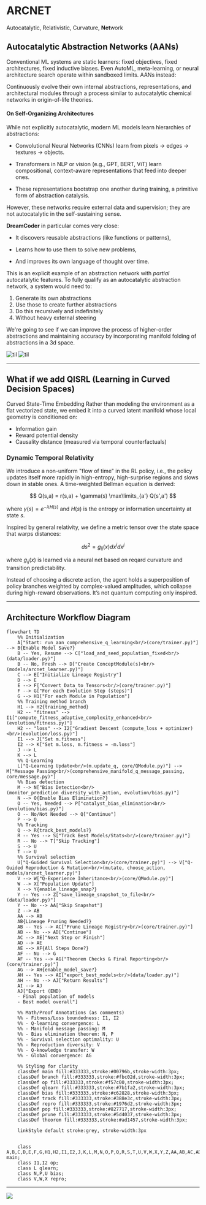 # ARCNET
Autocatalytic, Relativistic, Curvature, **Net**work

## Autocatalytic Abstraction Networks (AANs)


Conventional ML systems are static learners: fixed objectives, fixed architectures, fixed inductive biases. Even AutoML, meta-learning, or neural architecture search operate within sandboxed limits. AANs instead:

Continuously evolve their own internal abstractions, representations, and architectural modules through a process similar to autocatalytic chemical networks in origin-of-life theories.

#### On Self-Organizing Architectures
While not explicitly autocatalytic, modern ML models learn hierarchies of abstractions:

- Convolutional Neural Networks (CNNs) learn from pixels -> edges -> textures -> objects.

- Transformers in NLP or vision (e.g., GPT, BERT, ViT) learn compositional, context-aware representations that feed into deeper ones.

- These representations bootstrap one another during training, a primitive form of abstraction catalysis.

However, these networks require external data and supervision; they are not autocatalytic in the self-sustaining sense.

**DreamCoder** in particular comes very close:
- It discovers reusable abstractions (like functions or patterns),

- Learns how to use them to solve new problems,

- And improves its own language of thought over time.

This is an explicit example of an abstraction network with *partial* autocatalytic features. To fully qualify as an autocatalytic abstraction network, a system would need to:

1. Generate its own abstractions
2. Use those to create further abstractions
3. Do this recursively and indefinitely
4. Without heavy external steering

We're going to see if we can improve the process of higher-order abstractions and maintaining accuracy by incorporating manifold folding of abstractions in a 3d space. 

![til](examples/lineage_evolution.gif)
![til](examples/lineage_evolution_3d_depth.gif)

***
## What if we add QISRL (Learning in Curved Decision Spaces)

Curved State-Time Embedding
Rather than modeling the environment as a flat vectorized state, we embed it into a curved latent manifold whose local geometry is conditioned on:

- Information gain
- Reward potential density
- Causality distance (measured via temporal counterfactuals)

### Dynamic Temporal Relativity
We introduce a non-uniform "flow of time" in the RL policy, i.e., the policy updates itself more rapidly in high-entropy, high-surprise regions and slows down in stable ones.
A time-weighted Bellman equation is derived:

$$
Q(s,a) = r(s,a) + \gamma(s) \max\limits_{a'} Q(s',a')
$$

where $\gamma(s) = e^{-\lambda H(s)}$ and $H(s)$ is the entropy or information uncertainty at state $s$.

Inspired by general relativity, we define a metric tensor over the state space that warps distances:

$$
ds^2 = g_{ij}(x) dx^i dx^j
$$

where $g_{ij}(x)$ is learned via a neural net based on reqard curvature and transition predictability.

Instead of choosing a discrete action, the agent holds a superposition of policy branches weighted by complex-valued amplitudes, which collapse during high-reward observations. It’s not quantum computing only inspired.

***
## Architecture Workflow Diagram 
```mermaid
flowchart TD
    %% Initialization
    A["Start: run_aan_comprehensive_q_learning<br/>(core/trainer.py)"] --> B{Enable Model Save?}
    B -- Yes, Resume --> C["load_and_seed_population_fixed<br/>(data/loader.py)"]
    B -- No, Fresh --> D["Create ConceptModule(s)<br/>(models/arcnet_learner.py)"]
    C --> E["Initialize Lineage Registry"]
    D --> E
    E --> F["Convert Data to Tensors<br/>(core/trainer.py)"]
    F --> G["For each Evolution Step (steps)"]
    G --> H1["For each Module in Population"]
    %% Training method branch
    H1 --> H2{training_method}
    H2 -- "fitness" --> I1["compute_fitness_adaptive_complexity_enhanced<br/>(evolution/fitness.py)"]
    H2 -- "loss" --> I2["Gradient Descent (compute_loss + optimizer)<br/>(evolution/loss.py)"]
    I1 --> J["Set m.fitness"]
    I2 --> K["Set m.loss, m.fitness = -m.loss"]
    J --> L
    K --> L
    %% Q-Learning
    L["Q-Learning Update<br/>(m.update_q, core/QModule.py)"] --> M["Message Passing<br/>(comprehensive_manifold_q_message_passing, core/message.py)"]
    %% Bias detection
    M --> N["Bias Detection<br/>(monitor_prediction_diversity_with_action, evolution/bias.py)"]
    N --> O{Enable Bias Elimination?}
    O -- Yes, Needed --> P["catalyst_bias_elimination<br/>(evolution/bias.py)"]
    O -- No/Not Needed --> Q["Continue"]
    P --> Q
    %% Tracking
    Q --> R{track_best_models?}
    R -- Yes --> S["Track Best Models/Stats<br/>(core/trainer.py)"]
    R -- No --> T["Skip Tracking"]
    S --> U
    T --> U
    %% Survival selection
    U["Q-Guided Survival Selection<br/>(core/trainer.py)"] --> V["Q-Guided Reproduction & Mutation<br/>(mutate, choose_action, models/arcnet_learner.py)"]
    V --> W["Q-Experience Inheritance<br/>(core/QModule.py)"]
    W --> X["Population Update"]
    X --> Y{enable_lineage_snap?}
    Y -- Yes --> Z["save_lineage_snapshot_to_file<br/>(data/loader.py)"]
    Y -- No --> AA["Skip Snapshot"]
    Z --> AB
    AA --> AB
    AB{Lineage Pruning Needed?}
    AB -- Yes --> AC["Prune Lineage Registry<br/>(core/trainer.py)"]
    AB -- No --> AD["Continue"]
    AC --> AE["Next Step or Finish"]
    AD --> AE
    AE --> AF{All Steps Done?}
    AF -- No --> G
    AF -- Yes --> AG["Theorem Checks & Final Reporting<br/>(core/trainer.py)"]
    AG --> AH{enable_model_save?}
    AH -- Yes --> AI["export_best_models<br/>(data/loader.py)"]
    AH -- No --> AJ["Return Results"]
    AI --> AJ
    AJ["Export (END)
    - Final population of models
    - Best model overall"]

    %% Math/Proof Annotations (as comments)
    %% - Fitness/Loss boundedness: I1, I2
    %% - Q-learning convergence: L
    %% - Manifold message passing: M
    %% - Bias elimination theorem: N, P
    %% - Survival selection optimality: U
    %% - Reproduction diversity: V
    %% - Q-knowledge transfer: W
    %% - Global convergence: AG

    %% Styling for clarity
    classDef main fill:#333333,stroke:#00796b,stroke-width:3px;
    classDef branch fill:#333333,stroke:#fbc02d,stroke-width:3px;
    classDef op fill:#333333,stroke:#f57c00,stroke-width:3px;
    classDef qlearn fill:#333333,stroke:#7b1fa2,stroke-width:3px;
    classDef bias fill:#333333,stroke:#c62828,stroke-width:3px;
    classDef track fill:#333333,stroke:#388e3c,stroke-width:3px;
    classDef repro fill:#333333,stroke:#1976d2,stroke-width:3px;
    classDef pop fill:#333333,stroke:#827717,stroke-width:3px;
    classDef prune fill:#333333,stroke:#5d4037,stroke-width:3px;
    classDef theorem fill:#333333,stroke:#ad1457,stroke-width:3px;

    linkStyle default stroke:grey, stroke-width:3px


    class A,B,C,D,E,F,G,H1,H2,I1,I2,J,K,L,M,N,O,P,Q,R,S,T,U,V,W,X,Y,Z,AA,AB,AC,AD,AE,AF,AG,AH,AI,AJ main;
    class I1,I2 op;
    class L qlearn;
    class N,P,U bias;
    class V,W,X repro;
```


***
<img src=examples/mermaid-diagram-VERT.svg />
